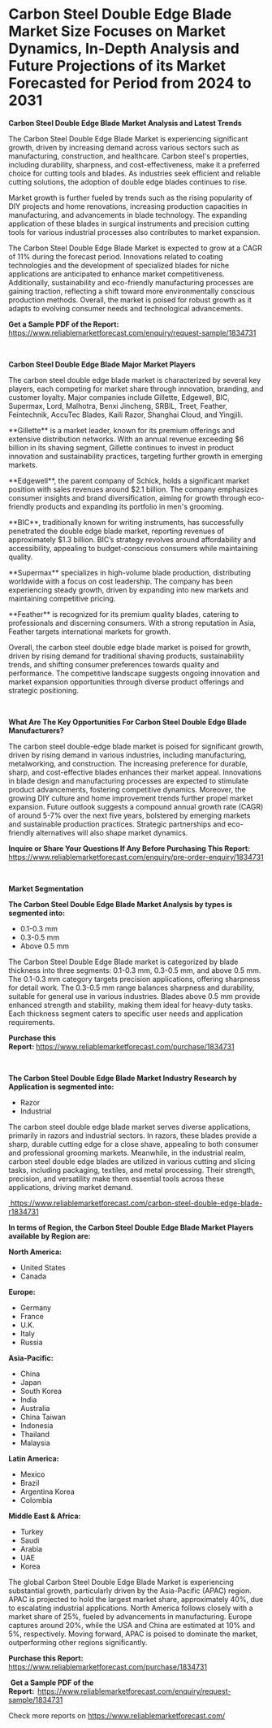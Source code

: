 <p><h1>Carbon Steel Double Edge Blade Market Size Focuses on Market Dynamics, In-Depth Analysis and Future Projections of its Market Forecasted for Period from 2024 to 2031</h1></p><p><strong>Carbon Steel Double Edge Blade Market Analysis and Latest Trends</strong></p>
<p><p>The Carbon Steel Double Edge Blade Market is experiencing significant growth, driven by increasing demand across various sectors such as manufacturing, construction, and healthcare. Carbon steel's properties, including durability, sharpness, and cost-effectiveness, make it a preferred choice for cutting tools and blades. As industries seek efficient and reliable cutting solutions, the adoption of double edge blades continues to rise.</p><p>Market growth is further fueled by trends such as the rising popularity of DIY projects and home renovations, increasing production capacities in manufacturing, and advancements in blade technology. The expanding application of these blades in surgical instruments and precision cutting tools for various industrial processes also contributes to market expansion.</p><p>The Carbon Steel Double Edge Blade Market is expected to grow at a CAGR of 11% during the forecast period. Innovations related to coating technologies and the development of specialized blades for niche applications are anticipated to enhance market competitiveness. Additionally, sustainability and eco-friendly manufacturing processes are gaining traction, reflecting a shift toward more environmentally conscious production methods. Overall, the market is poised for robust growth as it adapts to evolving consumer needs and technological advancements.</p></p>
<p><strong>Get a Sample PDF of the Report:&nbsp;</strong> <a href="https://www.reliablemarketforecast.com/enquiry/request-sample/1834731?utm_campaign=2011&utm_medium=2&utm_source=Github&utm_content=ia&utm_term=31122024&utm_id=carbon-steel-double-edge-blade">https://www.reliablemarketforecast.com/enquiry/request-sample/1834731</a></p>
<p>&nbsp;</p>
<p><strong>Carbon Steel Double Edge Blade Major Market Players</strong></p>
<p><p>The carbon steel double edge blade market is characterized by several key players, each competing for market share through innovation, branding, and customer loyalty. Major companies include Gillette, Edgewell, BIC, Supermax, Lord, Malhotra, Benxi Jincheng, SRBIL, Treet, Feather, Feintechnik, AccuTec Blades, Kaili Razor, Shanghai Cloud, and Yingjili.</p><p>**Gillette** is a market leader, known for its premium offerings and extensive distribution networks. With an annual revenue exceeding $6 billion in its shaving segment, Gillette continues to invest in product innovation and sustainability practices, targeting further growth in emerging markets.</p><p>**Edgewell**, the parent company of Schick, holds a significant market position with sales revenues around $2.1 billion. The company emphasizes consumer insights and brand diversification, aiming for growth through eco-friendly products and expanding its portfolio in men's grooming.</p><p>**BIC**, traditionally known for writing instruments, has successfully penetrated the double edge blade market, reporting revenues of approximately $1.3 billion. BIC’s strategy revolves around affordability and accessibility, appealing to budget-conscious consumers while maintaining quality.</p><p>**Supermax** specializes in high-volume blade production, distributing worldwide with a focus on cost leadership. The company has been experiencing steady growth, driven by expanding into new markets and maintaining competitive pricing.</p><p>**Feather** is recognized for its premium quality blades, catering to professionals and discerning consumers. With a strong reputation in Asia, Feather targets international markets for growth.</p><p>Overall, the carbon steel double edge blade market is poised for growth, driven by rising demand for traditional shaving products, sustainability trends, and shifting consumer preferences towards quality and performance. The competitive landscape suggests ongoing innovation and market expansion opportunities through diverse product offerings and strategic positioning.</p></p>
<p>&nbsp;</p>
<p><strong>What Are The Key Opportunities For Carbon Steel Double Edge Blade Manufacturers?</strong></p>
<p><p>The carbon steel double-edge blade market is poised for significant growth, driven by rising demand in various industries, including manufacturing, metalworking, and construction. The increasing preference for durable, sharp, and cost-effective blades enhances their market appeal. Innovations in blade design and manufacturing processes are expected to stimulate product advancements, fostering competitive dynamics. Moreover, the growing DIY culture and home improvement trends further propel market expansion. Future outlook suggests a compound annual growth rate (CAGR) of around 5-7% over the next five years, bolstered by emerging markets and sustainable production practices. Strategic partnerships and eco-friendly alternatives will also shape market dynamics.</p></p>
<p><strong>Inquire or Share Your Questions If Any Before Purchasing This Report:</strong> <a href="https://www.reliablemarketforecast.com/enquiry/pre-order-enquiry/1834731?utm_campaign=2011&utm_medium=2&utm_source=Github&utm_content=ia&utm_term=31122024&utm_id=carbon-steel-double-edge-blade">https://www.reliablemarketforecast.com/enquiry/pre-order-enquiry/1834731</a></p>
<p>&nbsp;</p>
<p><strong>Market Segmentation</strong></p>
<p><strong>The Carbon Steel Double Edge Blade Market Analysis by types is segmented into:</strong></p>
<p><ul><li>0.1-0.3 mm</li><li>0.3-0.5 mm</li><li>Above 0.5 mm</li></ul></p>
<p><p>The Carbon Steel Double Edge Blade market is categorized by blade thickness into three segments: 0.1-0.3 mm, 0.3-0.5 mm, and above 0.5 mm. The 0.1-0.3 mm category targets precision applications, offering sharpness for detail work. The 0.3-0.5 mm range balances sharpness and durability, suitable for general use in various industries. Blades above 0.5 mm provide enhanced strength and stability, making them ideal for heavy-duty tasks. Each thickness segment caters to specific user needs and application requirements.</p></p>
<p><strong>Purchase this Report:&nbsp;</strong><a href="https://www.reliablemarketforecast.com/purchase/1834731?utm_campaign=2011&utm_medium=2&utm_source=Github&utm_content=ia&utm_term=31122024&utm_id=carbon-steel-double-edge-blade">https://www.reliablemarketforecast.com/purchase/1834731</a></p>
<p>&nbsp;</p>
<p><strong>The Carbon Steel Double Edge Blade Market Industry Research by Application is segmented into:</strong></p>
<p><ul><li>Razor</li><li>Industrial</li></ul></p>
<p><p>The carbon steel double edge blade market serves diverse applications, primarily in razors and industrial sectors. In razors, these blades provide a sharp, durable cutting edge for a close shave, appealing to both consumer and professional grooming markets. Meanwhile, in the industrial realm, carbon steel double edge blades are utilized in various cutting and slicing tasks, including packaging, textiles, and metal processing. Their strength, precision, and versatility make them essential tools across these applications, driving market demand.</p></p>
<p><a href="https://www.reliablemarketforecast.com/carbon-steel-double-edge-blade-r1834731?utm_campaign=2011&utm_medium=2&utm_source=Github&utm_content=ia&utm_term=31122024&utm_id=carbon-steel-double-edge-blade">&nbsp;https://www.reliablemarketforecast.com/carbon-steel-double-edge-blade-r1834731</a></p>
<p><strong>In terms of Region, the Carbon Steel Double Edge Blade Market Players available by Region are:</strong></p>
<p>
    <p> <strong> North America: </strong>
        <ul>
            <li>United States</li>
            <li>Canada</li>
        </ul>
        </p> 
    <p> <strong> Europe: </strong>
        <ul>
            <li>Germany</li>
            <li>France</li>
            <li>U.K.</li>
            <li>Italy</li>
            <li>Russia</li>
        </ul>
        </p> 
    <p> <strong> Asia-Pacific: </strong>
        <ul>
            <li>China</li>
            <li>Japan</li>
            <li>South Korea</li>
            <li>India</li>
            <li>Australia</li>
            <li>China Taiwan</li>
            <li>Indonesia</li>
            <li>Thailand</li>
            <li>Malaysia</li>
        </ul>
        </p> 
    <p> <strong> Latin America: </strong>
        <ul>
            <li>Mexico</li>
            <li>Brazil</li>
            <li>Argentina Korea</li>
            <li>Colombia</li>
        </ul>
        </p> 
    <p> <strong> Middle East & Africa: </strong>
        <ul>
            <li>Turkey</li>
            <li>Saudi</li>
            <li>Arabia</li>
            <li>UAE</li>
            <li>Korea</li>
        </ul>
    </p>
    </p>
<p><p>The global Carbon Steel Double Edge Blade Market is experiencing substantial growth, particularly driven by the Asia-Pacific (APAC) region. APAC is projected to hold the largest market share, approximately 40%, due to escalating industrial applications. North America follows closely with a market share of 25%, fueled by advancements in manufacturing. Europe captures around 20%, while the USA and China are estimated at 10% and 5%, respectively. Moving forward, APAC is poised to dominate the market, outperforming other regions significantly.</p></p>
<p><strong>Purchase this Report: </strong><a href="https://www.reliablemarketforecast.com/purchase/1834731?utm_campaign=2011&utm_medium=2&utm_source=Github&utm_content=ia&utm_term=31122024&utm_id=carbon-steel-double-edge-blade">https://www.reliablemarketforecast.com/purchase/1834731</a></p>
<p>&nbsp;<strong>Get a Sample PDF of the Report:&nbsp;&nbsp;</strong><a href="https://www.reliablemarketforecast.com/enquiry/request-sample/1834731?utm_campaign=2011&utm_medium=2&utm_source=Github&utm_content=ia&utm_term=31122024&utm_id=carbon-steel-double-edge-blade">https://www.reliablemarketforecast.com/enquiry/request-sample/1834731</a></p>
<p><strong></strong></p>
<p>Check more reports on <a href="https://www.reliablemarketforecast.com/?utm_campaign=2011&utm_medium=2&utm_source=Github&utm_content=ia&utm_term=31122024&utm_id=carbon-steel-double-edge-blade">https://www.reliablemarketforecast.com/</a></p>